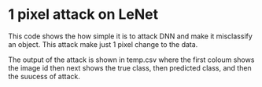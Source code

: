 # 1 pixel attack on LeNet

This code shows the how simple it is to attack DNN and make it misclassify an object. This attack make just 1 pixel change to the data.

The output of the attack is shown in temp.csv
where the first coloum shows the image id then next shows the true class, then predicted class, and then the suucess of attack.
